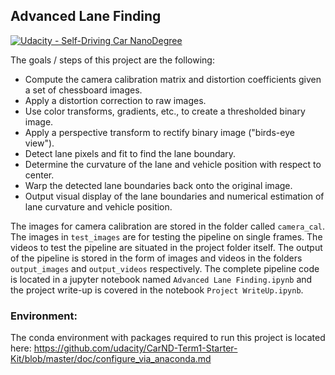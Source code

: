 ## Advanced Lane Finding
[![Udacity - Self-Driving Car NanoDegree](https://s3.amazonaws.com/udacity-sdc/github/shield-carnd.svg)](http://www.udacity.com/drive)

The goals / steps of this project are the following:

* Compute the camera calibration matrix and distortion coefficients given a set of chessboard images.
* Apply a distortion correction to raw images.
* Use color transforms, gradients, etc., to create a thresholded binary image.
* Apply a perspective transform to rectify binary image ("birds-eye view").
* Detect lane pixels and fit to find the lane boundary.
* Determine the curvature of the lane and vehicle position with respect to center.
* Warp the detected lane boundaries back onto the original image.
* Output visual display of the lane boundaries and numerical estimation of lane curvature and vehicle position.

The images for camera calibration are stored in the folder called `camera_cal`.  The images in `test_images` are for testing the pipeline on single frames. The videos to test the pipeline are situated in the project folder itself. The output of the pipeline is stored in the form of images and videos in the folders `output_images` and `output_videos` respectively. The complete pipeline code is located in a jupyter notebook named `Advanced Lane Finding.ipynb` and the project write-up is covered in the notebook `Project WriteUp.ipynb`.

### Environment:
The conda environment with packages required to run this project is located here:
https://github.com/udacity/CarND-Term1-Starter-Kit/blob/master/doc/configure_via_anaconda.md

